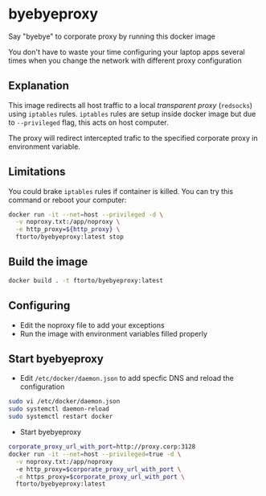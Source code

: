 # byebyeproxy

Say "byebye" to corporate proxy by running this docker image

You don't have to waste your time configuring your laptop apps several times when you change the network with different proxy configuration

## Explanation

This image redirects all host traffic to a local *transparent proxy* (`redsocks`) using `iptables` rules.
`iptables` rules are setup inside docker image but due to `--privileged` flag, this acts on host computer.

The proxy will redirect intercepted trafic to the specified corporate proxy in environment variable.

## Limitations

You could brake `iptables` rules if container is killed.
You can try this command or reboot your computer:

```bash
docker run -it --net=host --privileged -d \
  -v noproxy.txt:/app/noproxy \
  -e http_proxy=${http_proxy} \
  ftorto/byebyeproxy:latest stop
```

## Build the image

```bash
docker build . -t ftorto/byebyeproxy:latest
```

## Configuring

- Edit the noproxy file to add your exceptions
- Run the image with environment variables filled properly

## Start byebyeproxy

- Edit `/etc/docker/daemon.json` to add specfic DNS and reload the configuration

```bash
sudo vi /etc/docker/daemon.json
sudo systemctl daemon-reload
sudo systemctl restart docker
```

- Start byebyeproxy

```bash
corporate_proxy_url_with_port=http://proxy.corp:3128
docker run -it --net=host --privileged=true -d \
  -v noproxy.txt:/app/noproxy
  -e http_proxy=$corporate_proxy_url_with_port \
  -e https_proxy=$corporate_proxy_url_with_port \
  ftorto/byebyeproxy:latest
```
